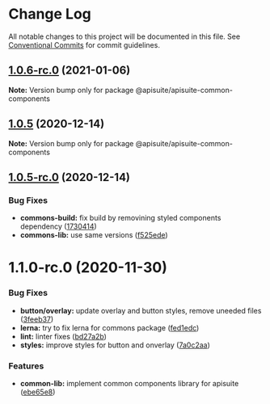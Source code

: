 # Change Log

All notable changes to this project will be documented in this file.
See [Conventional Commits](https://conventionalcommits.org) for commit guidelines.

## [1.0.6-rc.0](https://github.com/Cloudoki/APISuite/compare/@apisuite/apisuite-common-components@1.0.5...@apisuite/apisuite-common-components@1.0.6-rc.0) (2021-01-06)

**Note:** Version bump only for package @apisuite/apisuite-common-components





## [1.0.5](https://github.com/Cloudoki/APISuite/compare/@apisuite/apisuite-common-components@1.0.5-rc.0...@apisuite/apisuite-common-components@1.0.5) (2020-12-14)

**Note:** Version bump only for package @apisuite/apisuite-common-components





## [1.0.5-rc.0](https://github.com/Cloudoki/APISuite/compare/@apisuite/apisuite-common-components@1.1.0-rc.0...@apisuite/apisuite-common-components@1.0.5-rc.0) (2020-12-14)


### Bug Fixes

* **commons-build:** fix build by removining styled components dependency ([1730414](https://github.com/Cloudoki/APISuite/commit/17304143657d5241d70c8a65a427662ba4dff1f0))
* **commons-lib:** use same versions ([f525ede](https://github.com/Cloudoki/APISuite/commit/f525edef3dd3fab12328f4c6e465d58d39d18599))





# 1.1.0-rc.0 (2020-11-30)


### Bug Fixes

* **button/overlay:** update overlay and button styles, remove uneeded files ([3feeb37](https://github.com/Cloudoki/APISuite/commit/3feeb37a2c1b32930223e5892795ecb1a86797fa))
* **lerna:** try to fix lerna for commons package ([fed1edc](https://github.com/Cloudoki/APISuite/commit/fed1edcd48d8e3398125d4732d4eadcd8591084c))
* **lint:** linter fixes ([bd27a2b](https://github.com/Cloudoki/APISuite/commit/bd27a2b9d909bc0fad46d6f704d5928cbcfc3265))
* **styles:** improve styles for button and onverlay ([7a0c2aa](https://github.com/Cloudoki/APISuite/commit/7a0c2aa5699526cb17a6497f166fc19dfa7176f4))


### Features

* **common-lib:** implement common components library for apisuite ([ebe65e8](https://github.com/Cloudoki/APISuite/commit/ebe65e8281f06269d352c8338c208869c6d7f4a5))
